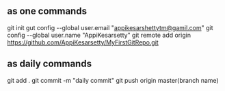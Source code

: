 ## as one commands
git init
gut config --global user.email "appikesarshettytm@gamil.com"
git config --global user.name "AppiKesarsetty"
git remote add origin https://github.com/AppiKesarsetty/MyFirstGitRepo.git

## as daily commands
git add .
git commit -m "daily commit"
git push origin master(branch name)